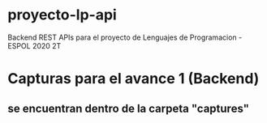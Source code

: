 # proyecto-lp-api
Backend REST APIs para el proyecto de Lenguajes de Programacion - ESPOL 2020 2T


# Capturas para el avance 1 (Backend)
## se encuentran dentro de la carpeta "captures"
